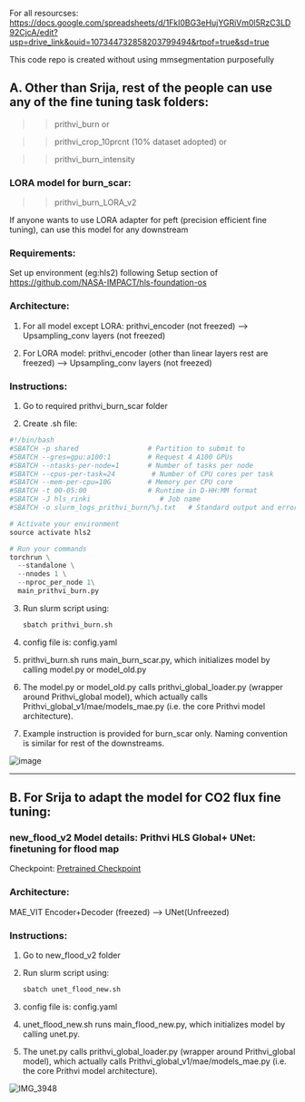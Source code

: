For all resourcses: https://docs.google.com/spreadsheets/d/1Fkl0BG3eHujYGRiVm0l5RzC3LD92CjcA/edit?usp=drive_link&ouid=107344732858203799494&rtpof=true&sd=true

This code repo is created without using mmsegmentation purposefully

##  A. Other than Srija, rest of the people can use any of the fine tuning task folders:
>> prithvi_burn or

>> prithvi_crop_10prcnt (10% dataset adopted) or


>> prithvi_burn_intensity

### LORA model for burn_scar:

>> prithvi_burn_LORA_v2

If anyone wants to use LORA adapter for peft (precision efficient fine tuning), can use this model for any downstream

### Requirements:
 Set up environment (eg:hls2) following Setup section of https://github.com/NASA-IMPACT/hls-foundation-os


### Architecture: 

1. For all  model except LORA: prithvi_encoder (not freezed) --> Upsampling_conv layers (not freezed)

2. For LORA model: prithvi_encoder (other than linear layers rest are freezed) --> Upsampling_conv layers (not freezed)

### Instructions:
1. Go to required prithvi_burn_scar folder

2. Create .sh file:

```python
#!/bin/bash
#SBATCH -p shared                 # Partition to submit to
#SBATCH --gres=gpu:a100:1         # Request 4 A100 GPUs
#SBATCH --ntasks-per-node=1       # Number of tasks per node
#SBATCH --cpus-per-task=24         # Number of CPU cores per task
#SBATCH --mem-per-cpu=10G         # Memory per CPU core
#SBATCH -t 00-05:00               # Runtime in D-HH:MM format
#SBATCH -J hls_rinki                 # Job name
#SBATCH -o slurm_logs_prithvi_burn/%j.txt   # Standard output and error log

# Activate your environment
source activate hls2

# Run your commands
torchrun \
  --standalone \
  --nnodes 1 \
  --nproc_per_node 1\
  main_prithvi_burn.py 
```



3. Run slurm script using:
   ```python
   sbatch prithvi_burn.sh
   ```
4. config file is: config.yaml

5. prithvi_burn.sh runs main_burn_scar.py, which initializes model by calling model.py or model_old.py

6. The model.py or model_old.py calls prithvi_global_loader.py (wrapper around Prithvi_global model), which actually calls Prithvi_global_v1/mae/models_mae.py (i.e. the core Prithvi model architecture).

7. Example instruction is provided for burn_scar only.
   Naming convention is similar for rest of the downstreams. 

![image](https://github.com/user-attachments/assets/d31c0a58-17f3-44a3-9d24-9347cbc95aac)
***************************************************************************************************************************************

## B. For Srija to adapt the model for CO2 flux fine tuning:
### new_flood_v2 Model details: Prithvi HLS Global+ UNet: finetuning for flood map
<!---- Provide an overview of what is being achieved in this repo ----> 
Checkpoint: [ Pretrained Checkpoint](https://www.nsstc.uah.edu/data/sujit.roy/Prithvi_checkpoints/)

### Architecture:

MAE_VIT Encoder+Decoder (freezed) --> UNet(Unfreezed) 


### Instructions:
1. Go to new_flood_v2 folder

2. Run slurm script using:
   ```python
   sbatch unet_flood_new.sh
   ```
3. config file is: config.yaml

4. unet_flood_new.sh runs main_flood_new.py, which initializes model by calling unet.py.

5. The unet.py calls prithvi_global_loader.py (wrapper around Prithvi_global model), which actually calls Prithvi_global_v1/mae/models_mae.py (i.e. the core Prithvi model architecture). 

![IMG_3948](https://github.com/user-attachments/assets/ae5c0b64-31e3-495c-b485-6e4cb9eecb06)
